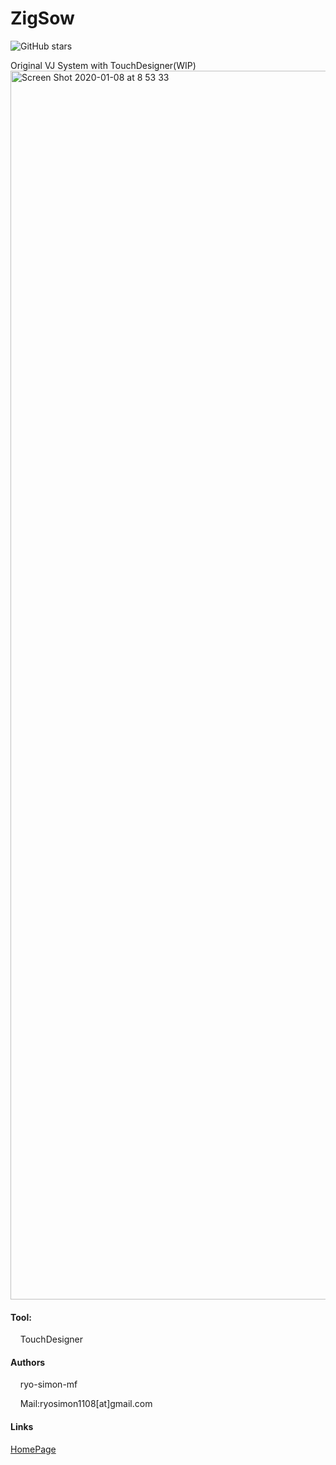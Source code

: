 # ZigSow
![GitHub stars](https://img.shields.io/github/stars/ryo-simon-mf/ZigSow?style=social)  


Original VJ System with TouchDesigner(WIP)
<img width="1966" alt="Screen Shot 2020-01-08 at 8 53 33" src="https://user-images.githubusercontent.com/46313038/71939187-3d18b780-31f5-11ea-946a-c0ad9788786d.png">

#### Tool:
&nbsp;&nbsp;&nbsp;&nbsp;TouchDesigner


#### Authors
&nbsp;&nbsp;&nbsp;&nbsp;ryo-simon-mf

&nbsp;&nbsp;&nbsp;&nbsp;Mail:ryosimon1108[at]gmail.com


#### Links
<a href="https://ryo-simon-mf.github.io/works/ZigSow.html">HomePage</a>

